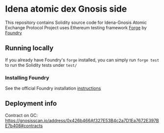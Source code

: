 # Idena atomic dex Gnosis side

This repository contains Solidity source code for Idena-Gnosis Atomic Exchange Protocol
Project uses Ethereum testing framework [Forge](https://github.com/foundry-rs/foundry/tree/master/forge) by [Foundry](https://github.com/foundry-rs/foundry)

## Running locally

If you already have Foundry's `forge` installed, you can simply
run `forge test` to run the Solidity tests under `test/`

### Installing Foundry

See the official Foundry installation [instructions](https://github.com/gakonst/foundry/blob/master/README.md#installation)


## Deployment info

Contract on GC: https://gnosisscan.io/address/0x426b466Af327E53B4c2a7D1Ea7672E397BE7b408#contracts